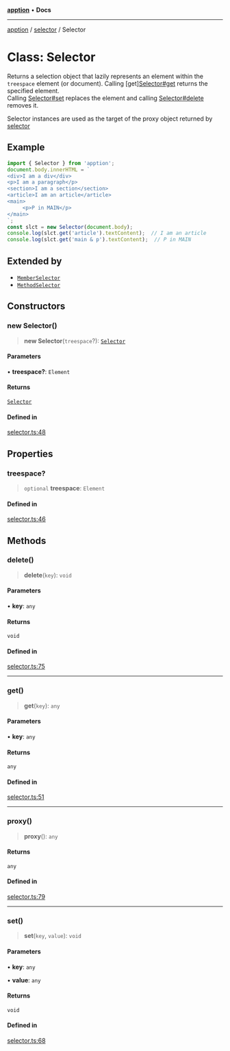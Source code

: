 [**apption**](../../README.md) • **Docs**

***

[apption](../../modules.md) / [selector](../README.md) / Selector

# Class: Selector

Returns a selection object that lazily represents an element within the `treespace` element (or document).
Calling [get][Selector#get](Selector.md#get) returns the specified element.  
Calling [Selector#set](Selector.md#set) replaces the element and calling [Selector#delete](Selector.md#delete)
removes it. 

Selector instances are used as the target of the proxy object returned by [selector](../functions/selector.md)

## Example

```ts
import { Selector } from 'apption';
document.body.innerHTML = `
<div>I am a div</div>
<p>I am a paragraph</p>
<section>I am a section</section>
<article>I am an article</article>
<main>
     <p>P in MAIN</p>
</main>
`;
const slct = new Selector(document.body);
console.log(slct.get('article').textContent);  // I am an article
console.log(slct.get('main & p').textContent);  // P in MAIN
```

## Extended by

- [`MemberSelector`](MemberSelector.md)
- [`MethodSelector`](MethodSelector.md)

## Constructors

### new Selector()

> **new Selector**(`treespace`?): [`Selector`](Selector.md)

#### Parameters

• **treespace?**: `Element`

#### Returns

[`Selector`](Selector.md)

#### Defined in

[selector.ts:48](https://github.com/mksunny1/apption/blob/edbec5398a9c4dd80aef328bce86959614ae2fb4/src/selector.ts#L48)

## Properties

### treespace?

> `optional` **treespace**: `Element`

#### Defined in

[selector.ts:46](https://github.com/mksunny1/apption/blob/edbec5398a9c4dd80aef328bce86959614ae2fb4/src/selector.ts#L46)

## Methods

### delete()

> **delete**(`key`): `void`

#### Parameters

• **key**: `any`

#### Returns

`void`

#### Defined in

[selector.ts:75](https://github.com/mksunny1/apption/blob/edbec5398a9c4dd80aef328bce86959614ae2fb4/src/selector.ts#L75)

***

### get()

> **get**(`key`): `any`

#### Parameters

• **key**: `any`

#### Returns

`any`

#### Defined in

[selector.ts:51](https://github.com/mksunny1/apption/blob/edbec5398a9c4dd80aef328bce86959614ae2fb4/src/selector.ts#L51)

***

### proxy()

> **proxy**(): `any`

#### Returns

`any`

#### Defined in

[selector.ts:79](https://github.com/mksunny1/apption/blob/edbec5398a9c4dd80aef328bce86959614ae2fb4/src/selector.ts#L79)

***

### set()

> **set**(`key`, `value`): `void`

#### Parameters

• **key**: `any`

• **value**: `any`

#### Returns

`void`

#### Defined in

[selector.ts:68](https://github.com/mksunny1/apption/blob/edbec5398a9c4dd80aef328bce86959614ae2fb4/src/selector.ts#L68)
